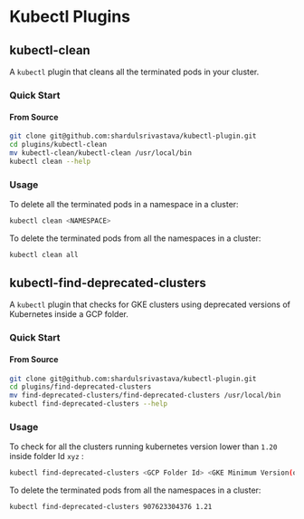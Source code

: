 # Kubectl Plugins


## kubectl-clean

A `kubectl` plugin that cleans all the terminated pods in your cluster.

### Quick Start

#### From Source

```bash
git clone git@github.com:shardulsrivastava/kubectl-plugin.git
cd plugins/kubectl-clean
mv kubectl-clean/kubectl-clean /usr/local/bin
kubectl clean --help
```

### Usage

To delete all the terminated pods in a namespace in a cluster: 
```bash
kubectl clean <NAMESPACE>
```

To delete the terminated pods from all the namespaces in a cluster:

```bash
kubectl clean all
```

## kubectl-find-deprecated-clusters

A `kubectl` plugin that checks for GKE clusters using deprecated versions of Kubernetes inside a GCP folder.

### Quick Start

#### From Source

```bash
git clone git@github.com:shardulsrivastava/kubectl-plugin.git
cd plugins/find-deprecated-clusters
mv find-deprecated-clusters/find-deprecated-clusters /usr/local/bin
kubectl find-deprecated-clusters --help
```

### Usage

To check for all the clusters running kubernetes version lower than `1.20` inside folder Id `xyz` : 
```bash
kubectl find-deprecated-clusters <GCP Folder Id> <GKE Minimum Version(optional)> 
```

To delete the terminated pods from all the namespaces in a cluster:

```bash
kubectl find-deprecated-clusters 907623304376 1.21
```